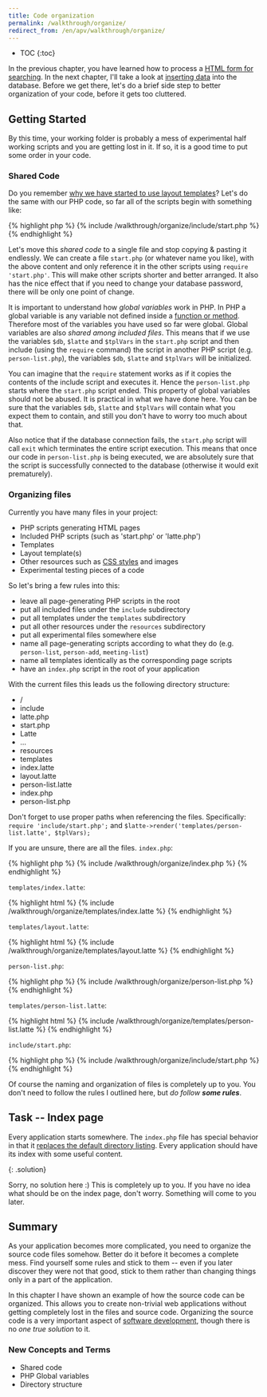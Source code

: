 ```yaml
---
title: Code organization
permalink: /walkthrough/organize/
redirect_from: /en/apv/walkthrough/organize/
---
```


* TOC
{:toc}

In the previous chapter, you have learned how to process a
[HTML form for searching](/walkthrough/backend-select/). In the next
chapter, I'll take a look at [inserting data](/walkthrough/backend-insert/)
into the database. Before we get there,
let's do a brief side step to better organization of your code, before it gets too cluttered.

## Getting Started
By this time, your working folder is probably a mess of experimental half working scripts and you
are getting lost in it. If so, it is a good time to put some order in your code.

### Shared Code
Do you remember
[why we have started to use layout templates](/walkthrough/templates-layout/)? Let's do the
same with our PHP code, so far
all of the scripts begin with something like:

{% highlight php %}
{% include /walkthrough/organize/include/start.php %}
{% endhighlight %}

Let's move this *shared code* to a single file and stop copying & pasting it endlessly. We can create
a file `start.php` (or whatever name you like), with the above content and only reference it
in the other scripts using `require 'start.php'`.  This will make other scripts shorter and better arranged.
It also has the nice effect that if you need to change your database password, there will be only one
point of change.

It is important to understand how *global variables* work in PHP. In PHP a global variable is any variable
not defined inside a [function or method](/walkthrough/backend-intro/objects/#functions).
Therefore most of the variables you have used so far were global.
Global variables are also *shared among included files*. This means that if we use the variables `$db`, `$latte` and
`$tplVars` in the `start.php` script and then include (using the `require` command) the script in another
PHP script (e.g. `person-list.php`), the variables `$db`, `$latte` and `$tplVars` will be initialized.

You can imagine that the `require` statement works as if it copies the contents of the include script and
executes it. Hence the `person-list.php` starts where the `start.php` script ended. This property of global
variables should not be abused. It is practical in what we have done here. You can be sure that the variables
`$db`, `$latte` and `$tplVars` will contain what you expect them to contain, and still you don't have to worry too
much about that.

Also notice that if the database connection fails, the `start.php` script will call `exit` which terminates the
entire script execution. This means that once our code in `person-list.php` is being executed, we are absolutely
sure that the script is successfully connected to the database (otherwise it would exit prematurely).

### Organizing files
Currently you have many files in your project:

- PHP scripts generating HTML pages
- Included PHP scripts (such as 'start.php' or 'latte.php')
- Templates
- Layout template(s)
- Other resources such as [CSS styles](../css) and images
- Experimental testing pieces of a code

So let's bring a few rules into this:

- leave all page-generating PHP scripts in the root
- put all included files under the `include` subdirectory
- put all templates under the `templates` subdirectory
- put all other resources under the `resources` subdirectory
- put all experimental files somewhere else
- name all page-generating scripts according to what they do (e.g. `person-list`, `person-add`, `meeting-list`)
- name all templates identically as the corresponding page scripts
- have an `index.php` script in the root of your application

With the current files this leads us the following directory structure:

- /
 - include
  - latte.php
  - start.php
  - Latte
   - ...
 - resources
 - templates
  - index.latte
  - layout.latte
  - person-list.latte
 - index.php
 - person-list.php

Don't forget to use proper paths when referencing the files. Specifically:
`require 'include/start.php';` and `$latte->render('templates/person-list.latte', $tplVars);`

If you are unsure, there are all the files. `index.php`:

{% highlight php %}
{% include /walkthrough/organize/index.php %}
{% endhighlight %}

`templates/index.latte`:

{% highlight html %}
{% include /walkthrough/organize/templates/index.latte %}
{% endhighlight %}

`templates/layout.latte`:

{% highlight html %}
{% include /walkthrough/organize/templates/layout.latte %}
{% endhighlight %}

`person-list.php`:

{% highlight php %}
{% include /walkthrough/organize/person-list.php %}
{% endhighlight %}

`templates/person-list.latte`:

{% highlight html %}
{% include /walkthrough/organize/templates/person-list.latte %}
{% endhighlight %}

`include/start.php`:

{% highlight php %}
{% include /walkthrough/organize/include/start.php %}
{% endhighlight %}

Of course the naming and organization of files is completely up to you. You don't need to follow
the rules I outlined here, but _do follow **some rules**_.

## Task -- Index page
Every application starts somewhere. The `index.php` file has special behavior in that
it [replaces the default directory listing](todo). Every application should have its index
with some useful content.

{: .solution}
<div markdown='1'>
Sorry, no solution here :) This is completely up to you. If you have no idea what should be
on the index page, don't worry. Something will come to you later.
</div>

## Summary
As your application becomes more complicated, you need to organize the source code files
somehow. Better do it before it becomes a complete mess. Find yourself some rules and stick to
them -- even if you later discover they were not that good, stick to them rather than changing things
only in a part of the application.

In this chapter I have shown an example of how the source code can be organized. This allows you
to create non-trivial web applications without getting completely lost in the files and source code.
Organizing the source code is a very important aspect of [software development](todo), though there is
no *one true solution* to it.

### New Concepts and Terms
- Shared code
- PHP Global variables
- Directory structure

